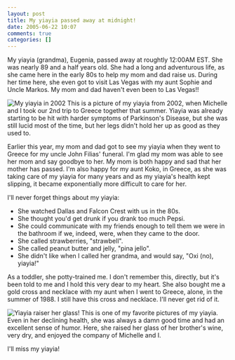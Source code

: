 ```yaml
---
layout: post
title: My yiayia passed away at midnight!
date: 2005-06-22 10:07
comments: true
categories: []
---
```

My yiayia (grandma), Eugenia, passed away at roughtly 12:00AM EST. She was nearly 89 and a half years old. She had a long and adventurous life, as she came here in the early 80s to help my mom and dad raise us. During her time here, she even got to visit Las Vegas with my aunt Sophie and Uncle Markos. My mom and dad haven't even been to Las Vegas!!

<img class=photo src='http://www.peterfilias.com/wordpress/wp-content/yiayia.jpg' alt='My yiayia in 2002' />
This is a picture of my yiayia from 2002, when Michelle and I took our 2nd trip to Greece together that summer. Yiayia was already starting to be hit with harder symptoms of Parkinson's Disease, but she was still lucid most of the time, but her legs didn't hold her up as good as they used to.

Earlier this year, my mom and dad got to see my yiayia when they went to Greece for my uncle John Filias' funeral. I'm glad my mom was able to see her mom and say goodbye to her. My mom is both happy and sad that her mother has passed. I'm also happy for my aunt Koko, in Greece, as she was taking care of my yiayia for many years and as my yiayia's health kept slipping, it became exponentially more difficult to care for her.

I'll never forget things about my yiayia:
	<ul>
        <li>She watched Dallas and Falcon Crest with us in the 80s.</li>
	<li>She thought you'd get drunk if you drank too much Pepsi.</li>
	<li>She could communicate with my friends enough to tell them we were in the bathroom if we, indeed, were, when they came to the door.</li>
	<li>She called strawberries, "strawbell".</li>
	<li>She called peanut butter and jelly, "pina jello".</li>
	<li>She didn't like when I called her grandma, and would say, "Oxi (no), yiayia!"</li>
        </ul>

As a toddler, she potty-trained me. I don't remember this, directly, but it's been told to me and I hold this very dear to my heart. She also bought me a gold cross and necklace with my aunt when I went to Greece, alone, in the summer of 1988. I still have this cross and necklace. I'll never get rid of it.

<img class=photo src='http://www.peterfilias.com/wordpress/wp-content/yiayia_wine.jpg' alt='Yiayia raiser her glass!' />
This is one of my favorite pictures of my yiayia. Even in her declining health, she was always a damn good time and had an excellent sense of humor. Here, she raised her glass of her brother's wine, very dry, and enjoyed the company of Michelle and I.

I'll miss my yiayia!
